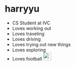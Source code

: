 # harryyu

- CS Student at IVC
- Loves working out
- Loves traveling
- Loves driving
- Loves trying out new things
- Loves exploring 
- Loves football <img src='https://github.com/harryyu18/harryyu/assets/159220667/8097d402-cd45-4f66-b4cc-f147060c251d' width='25'>

